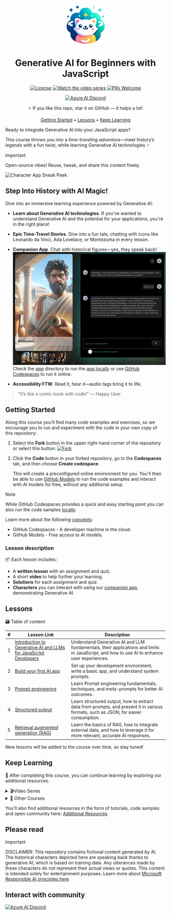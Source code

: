<div align="center">

<img src="./docs/images/logo.png" alt="" align="center" height="128" />

# Generative AI for Beginners with JavaScript

[![License](https://img.shields.io/badge/License-MIT-blue?style=flat-square)](https://github.com/microsoft/generative-ai-with-javascript/blob/main/LICENSE)
[![Watch the video series](https://img.shields.io/badge/Videos-d95652.svg?style=flat-square&logo=youtube)](https://aka.ms/genai-js)
[![PRs Welcome](https://img.shields.io/badge/PRs-welcome-brightgreen.svg?style=flat-square)](http://makeapullrequest.com)

[![Azure AI Discord](https://dcbadge.limes.pink/api/server/kzRShWzttr)](https://discord.gg/kzRShWzttr)

⭐ If you like this repo, star it on GitHub — it helps a lot!

[Getting Started](#getting-started) • [Lessons](#lessons) • [Keep Learning](#keep-learning)

</div>

Ready to integrate Generative AI into your JavaScript apps? 

This course throws you into a *time-traveling adventure*—meet history’s legends with a fun twist, while learning Generative AI technologies ✨
 
> [!IMPORTANT]  
> Open-source vibes! Reuse, tweak, and share this content freely.
 
![Character App Sneak Peek](./background.png)
 
## Step Into History with AI Magic! 
 
Dive into an immersive learning experience powered by Generative AI:  
- **Learn about Generative AI technologies**. If you've wanted to understand Generative AI and the potential for your applications, you're in the right place!
 
- **Epic Time-Travel Stories**.
Dive into a fun tale, chatting with icons like Leonardo da Vinci, Ada Lovelace, or Montezuma in every lesson.
 
- **Companion App**. Chat with historical figures—yes, they speak back!  
  ![Chat with History](./character-chat.png)  
  Check the [_app_](./app/) directory to run the [app locally](./setup.md) or use [GitHub Codespaces](./setup.md) to run it online.

- **Accessibility FTW**. Read it, hear it—audio tags bring it to life.
 
> “It’s like a comic book with code!” — Happy User
 
## Getting Started
 
Along this course you'll find many code examples and exercises, so we encourage you to run and experiment with the code in your own copy of this repository:
 
1. Select the **Fork** button in the upper right-hand corner of the repository or select this button:
   [![Fork](https://img.shields.io/badge/Fork-Repository-blue?style=flat-square)](https://github.com/microsoft/generative-ai-with-javascript/fork)
 
2. Click the **Code** button in your forked repository, go to the **Codespaces** tab, and then choose **Create codespace**. 

   This will create a preconfigured online environment for you. You'll then be able to use [GitHub Models](https://github.com/marketplace/models) to run the code examples and interact with AI models for free, without any additional setup.

> [!NOTE]
>
> While GitHub Codespaces provides a quick and easy starting point you can also run the code samples [locally](./setup/README.md#option-2--running-the-app-locally).
>
> Learn more about the following [concepts](./setup/README.md):  
>
> - GitHub Codespaces - A developer machine in the cloud.
> - GitHub Models - Free access to AI models.

### Lesson description  

📦 Each lesson includes:

- A **written lesson** with an assignment and quiz.
- A short **video** to help further your learning.
- **Solutions** for each assignment and quiz.
- **Characters** you can interact with using our [companion app](./app), demonstrating Generative AI.

## Lessons  

🗃️ Table of content

| # | Lesson Link  | Description |
| ---- | ----------- | ----------- |
| 1 | [Introduction to Generative AI and LLMs for JavaScript Developers](./lessons/01-intro-to-genai) | Understand Generative AI and LLM fundamentals, their applications and limits in JavaScript, and how to use AI to enhance user experiences. |
| 2 | [Build your first AI app](./lessons/02-first-ai-app) | Set up your development environment, write a basic app, and understand system prompts. |
| 3 | [Prompt engineering](./lessons/03-prompt-engineering) | Learn Prompt engineering fundamentals, techniques, and meta-prompts for better AI outcomes. |
| 4 | [Structured output](./lessons/04-structured-output) | Learn structured output, how to extract data from prompts, and present it in various formats, such as JSON, for easier consumption. |
| 5 | [Retrieval augmented generation (RAG)](./lessons/05-rag) | Learn the basics of RAG, how to integrate external data, and how to leverage it for more relevant, accurate AI responses. |

New lessons will be added to the course over time, so stay tuned!

## Keep Learning  

🙌 After completing this course, you can continue learning by exploring our additional resources.

<details>
<summary>🎬Video Series</summary>

| # | Session | Description | Slides | Demo | Script | Video |
|---|---------|-------------|--------|------|--------|-------|
| 0 | Series introduction | Introduces the series and its content. | [pptx](slides/00-intro.pptx) / [pdf](slides/pdf/00-intro.pdf) | - | [Script](sessions/00-intro.md) | [📺](https://www.youtube.com/watch?v=vLYtDgs_zx8&list=PLlrxD0HtieHi5ZpsHULPLxm839IrhmeDk&index=1) |
| 1 | What you need to know about LLMs | Explores what are LLMs, how they're trained, how they work and their limits. | [pptx](slides/01-llms.pptx) / [pdf](slides/pdf/01-llms.pdf) | [Demo](demos/01-llms/) | [Script](sessions/01-llms.md) | [📺](https://www.youtube.com/watch?v=GQ_2OjNZ9aA&list=PLlrxD0HtieHi5ZpsHULPLxm839IrhmeDk&index=2)  |
| 2 | Essential prompt engineering techniques | Practical prompt engineering techniques to get the best out of AI models. | [pptx](slides/02-prompt-engineering.pptx) / [pdf](slides/pdf/02-prompt-engineering.pdf) | [Demo](demos/02-prompt-engineering/) | [Script](sessions/02-prompt-engineering.md) | [📺](https://www.youtube.com/watch?v=gQ6TlyxBmWs&list=PLlrxD0HtieHi5ZpsHULPLxm839IrhmeDk&index=3)  |
| 3 | Improve AI accuracy and reliability with RAG | Introduces Retrieval-Augmented Generation, to use AI with your own data. | [pptx](slides/03-rag.pptx) / [pdf](slides/pdf/03-rag.pdf) | [Demo](demos/03-rag/) | [Script](sessions/03-rag.md) | [📺](https://www.youtube.com/watch?v=xkFOmx5yxIA&list=PLlrxD0HtieHi5ZpsHULPLxm839IrhmeDk&index=4) |
| 4 | Speed up your AI development with LangChain.js | Covers LangChain.js framework core concepts, and how to use it to accelerate AI developments. | [pptx](slides/04-langchainjs.pptx) / [pdf](slides/pdf/04-langchainjs.pdf) | [Demo](demos/04-langchainjs/) | [Script](sessions/04-langchainjs.md) | [📺](https://www.youtube.com/watch?v=02IDU8eCX8o&list=PLlrxD0HtieHi5ZpsHULPLxm839IrhmeDk&index=5) |
| 5 | Run AI models on your local machine with Ollama | Shows how to integrate local AI models into your development workflow. | [pptx](slides/05-local-models.pptx) / [pdf](slides/pdf/05-local-models.pdf) | [Demo](demos/05-local-models/) | [Script](sessions/05-local-models.md) | [📺](https://www.youtube.com/watch?v=dLfNnoPv4AQ&list=PLlrxD0HtieHi5ZpsHULPLxm839IrhmeDk&index=6) |
| 6 | Get started with AI for free using Phi-3 | Experiments with Ollama and Phi-3 model directly from your browser. | [pptx](slides/06-playground.pptx) / [pdf](slides/pdf/06-playground.pdf) | [Demo](demos/06-playground/) | [Script](sessions/06-playground.md) | [📺](https://www.youtube.com/watch?v=Ds32MS9SHzU&list=PLlrxD0HtieHi5ZpsHULPLxm839IrhmeDk&index=7) |
| 7 | Introduction to Azure AI Foundry | Kickstart your journey with Azure AI Foundry. | [pptx](slides/07-ai-foundry.pptx) / [pdf](slides/pdf/07-ai-foundry.pdf) | [Demo](demos/07-ai-foundry/) | [Script](sessions/07-ai-foundry.md) | [📺](https://www.youtube.com/watch?v=9Mo-VOGk8ng&list=PLlrxD0HtieHi5ZpsHULPLxm839IrhmeDk&index=8) |
| 8 | Building Generative AI Apps with Azure Cosmos DB | Build generative AI apps with Azure Cosmos DB and vector search. | [pptx](slides/08-cosmos-db.pptx) / [pdf](slides/pdf/08-cosmos-db.pdf) | [Demo](demos/08-cosmos-db/) | [Script](sessions/08-cosmos-db.md) | [📺](https://www.youtube.com/watch?v=-GQyaLbeqxQ&list=PLlrxD0HtieHi5ZpsHULPLxm839IrhmeDk&index=9)  |
| 9 | Azure tools & services for hosting and storing AI apps | Build, deploy, and scale AI applications using Azure tools. | [pptx](slides/09-azure-tools.pptx) / [pdf](slides/pdf/09-azure-tools.pdf) | - | [Script](sessions/09-azure-tools.md) | [📺](https://www.youtube.com/watch?v=WB6Fpzhwyug&list=PLlrxD0HtieHi5ZpsHULPLxm839IrhmeDk&index=10) |
| 10 | Streaming Generative AI output with the AI Chat Protocol | Integrate streaming easily into your apps with the AI Chat Protocol. | [pptx](slides/10-chat-protocol.pptx) / [pdf](slides/pdf/10-chat-protocol.pdf) | [Demo](demos/10-chat-protocol/) | [Script](sessions/10-chat-protocol.md) | [📺](https://www.youtube.com/watch?v=fzDCW-6hMtU&list=PLlrxD0HtieHi5ZpsHULPLxm839IrhmeDk&index=11) |

To see the full page of resources, go this [video overview page](./videos/README.md).

</details>

<details>
<summary>🎒 Other Courses</summary>

- [Generative AI for Beginners](https://aka.ms/genai-beginners)
- [Generative AI for Beginners .NET](https://github.com/microsoft/Generative-AI-for-beginners-dotnet)
- [Generative AI with JavaScript](https://github.com/microsoft/generative-ai-with-javascript)
- [AI for Beginners](https://aka.ms/ai-beginners)
- [AI Agents for Beginners - A Course](https://github.com/microsoft/ai-agents-for-beginners)
- [Data Science for Beginners](https://aka.ms/datascience-beginners)
- [ML for Beginners](https://aka.ms/ml-beginners)
- [Cybersecurity for Beginners](https://github.com/microsoft/Security-101) 
- [Web Dev for Beginners](https://aka.ms/webdev-beginners)
- [IoT for Beginners](https://aka.ms/iot-beginners)
- [XR Development for Beginners](https://github.com/microsoft/xr-development-for-beginners)
- [Mastering GitHub Copilot for Paired Programming](https://github.com/microsoft/Mastering-GitHub-Copilot-for-Paired-Programming)
- [Mastering GitHub Copilot for C#/.NET Developers](https://github.com/microsoft/mastering-github-copilot-for-dotnet-csharp-developers)
- [Choose Your Own Copilot Adventure](https://github.com/microsoft/CopilotAdventures)
</details>

You'll also find additional resources in the form of tutorials, code samples and open community here: [Additional Resources](./docs/additional-resources.md)

## Please read

> [!IMPORTANT]
> DISCLAIMER: This repository contains fictional content generated by AI. The historical characters depicted here are speaking back thanks to generative AI, which is based on training data. Any utterances made by these characters do not represent their actual views or quotes. This content is intended solely for entertainment purposes. Learn more about [Microsoft Responsible AI principles here](https://www.microsoft.com/en-us/ai/principles-and-approach/)

## Interact with community

[![Azure AI Discord](https://dcbadge.limes.pink/api/server/kzRShWzttr)](https://discord.gg/kzRShWzttr)
